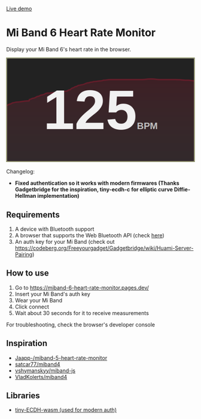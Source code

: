 [Live demo](https://miband-6-heart-rate-monitor.pages.dev/)

# Mi Band 6 Heart Rate Monitor

Display your Mi Band 6's heart rate in the browser. 

![Heart rate webapp](img/screenshot.png)

Changelog:
- **Fixed authentication so it works with modern firmwares (Thanks Gadgetbridge for the inspiration, tiny-ecdh-c for elliptic curve Diffie-Hellman implementation)** 

## Requirements

1. A device with Bluetooth support
2. A browser that supports the Web Bluetooth API (check [here](https://caniuse.com/web-bluetooth))
3. An auth key for your Mi Band (check out https://codeberg.org/Freeyourgadget/Gadgetbridge/wiki/Huami-Server-Pairing)

## How to use

1. Go to https://miband-6-heart-rate-monitor.pages.dev/
2. Insert your Mi Band's auth key
3. Wear your Mi Band
3. Click connect
4. Wait about 30 seconds for it to receive measurements

For troubleshooting, check the browser's developer console

## Inspiration

- [Jaapp-/miband-5-heart-rate-monitor](https://github.com/Jaapp-/miband-5-heart-rate-monitor)
- [satcar77/miband4](https://github.com/satcar77/miband4)
- [vshymanskyy/miband-js](https://github.com/vshymanskyy/miband-js)
- [VladKolerts/miband4](https://github.com/VladKolerts/miband4)

## Libraries

- [tiny-ECDH-wasm (used for modern auth)](https://github.com/gzalo/tiny-ECDH-wasm)
